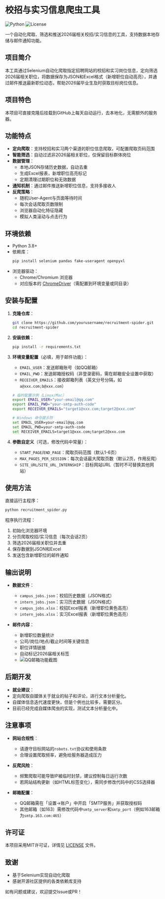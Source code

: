 # 校招与实习信息爬虫工具

![Python](https://img.shields.io/badge/Python-3.8%2B-blue)
![License](https://img.shields.io/badge/License-MIT-green)

一个自动化爬取、筛选和推送2026届相关校招/实习信息的工具，支持数据本地存储与邮件通知功能。


## 项目简介

本工具通过Selenium自动化爬取指定招聘网站的校招和实习岗位信息，定向筛选2026届相关职位，将数据保存为JSON和Excel格式（新增职位自动高亮），并通过邮件推送最新职位动态，帮助2026届毕业生及时获取目标岗位信息。

## 项目特色
本项目可直接克隆后挂载到GitHub上每天自动运行，去本地化，无需额外的服务器。


## 功能特点

- **定向爬取**：支持校招和实习两个渠道的职位信息爬取，可配置爬取页码范围
- **智能筛选**：自动过滤非2026届相关职位，仅保留目标群体岗位
- **数据管理**：
  - 本地JSON存储历史数据，自动去重
  - 生成Excel报表，新增职位高亮标记
  - 定期清理过期职位和无效数据
- **通知机制**：通过邮件推送新增职位信息，支持多接收人
- **反爬策略**：
  - 随机User-Agent与页面等待时间
  - 每次会话爬取页数限制
  - 浏览器自动化特征隐藏
  - 模拟人类滚动与点击行为


## 环境依赖

- Python 3.8+
- 依赖库：
  ```bash
  pip install selenium pandas fake-useragent openpyxl
  ```
- 浏览器驱动：
  - Chrome/Chromium 浏览器
  - 对应版本的 [ChromeDriver](https://sites.google.com/chromium.org/driver/)（需配置到环境变量或同目录）


## 安装与配置

1. **克隆仓库**：
   ```bash
   git clone https://github.com/yourusername/recruitment-spider.git
   cd recruitment-spider
   ```

2. **安装依赖**：
   ```bash
   pip install -r requirements.txt
   ```

3. **环境变量配置**（必填，用于邮件功能）：
   - `EMAIL_USER`：发送邮箱账号（如QQ邮箱）
   - `EMAIL_PWD`：发送邮箱授权码（非登录密码，需在邮箱安全设置中获取）
   - `RECEIVER_EMAILS`：接收邮箱列表（英文分号分隔，如 `a@xxx.com;b@xxx.com`）

   ```bash
   # 临时配置示例（Linux/Mac）
   export EMAIL_USER="your-email@qq.com"
   export EMAIL_PWD="your-smtp-auth-code"
   export RECEIVER_EMAILS="target1@xxx.com;target2@xxx.com"
   
   # Windows 命令提示符
   set EMAIL_USER=your-email@qq.com
   set EMAIL_PWD=your-smtp-auth-code
   set RECEIVER_EMAILS=target1@xxx.com;target2@xxx.com
   ```

4. **参数自定义**（可选，修改代码中常量）：
   - `START_PAGE`/`END_PAGE`：爬取页码范围（默认1-6页）
   - `MAX_PAGES_PER_SESSION`：每次会话最大爬取页数（默认2页，作用反爬）
   - `SITE_URL`/`SITE_URL_INTERNSHIP`：目标网站URL（暂时不可替换其他网站）


## 使用方法

直接运行主程序：
```bash
python recruitment_spider.py
```

程序执行流程：
1. 初始化浏览器环境
2. 分页爬取校招/实习信息（每次会话2页）
3. 筛选2026届相关职位并去重
4. 保存数据到JSON和Excel
5. 发送包含新增职位的邮件通知


## 输出说明

- **数据文件**：
  - `campus_jobs.json`：校招历史数据（JSON格式）
  - `intern_jobs.json`：实习历史数据（JSON格式）
  - `campus_jobs.xlsx`：校招Excel报表（新增职位黄色高亮）
  - `intern_jobs.xlsx`：实习Excel报表（新增职位黄色高亮）

- **邮件内容**：
  - 新增职位数量统计
  - 公司/岗位/地点/截止时间等关键信息
  - 职位详情链接
  - 自动标记2026届相关标签
  - ![QQ邮箱功能截图](https://raw.githubusercontent.com/dhllovew/job-crawler/master/QQ邮箱功能截图.png)

## 后期开发
- **就业建议**：
- 定向爬取自媒体关于就业的帖子和评论，进行文本分析量化。
- 自媒体信息迭代速度更快，但是个例也比较多，需要区分。
- 目前已经完成自媒体爬虫的实现，测试文本分析量化中。

## 注意事项

- **网站合规性**：
  - 请遵守目标网站的`robots.txt`协议和使用条款
  - 合理设置爬取频率，避免给服务器造成压力

- **反爬风险**：
  - 频繁爬取可能导致IP被临时封禁，建议控制每日运行次数
  - 若网站结构更新（如HTML标签变化），需同步修改代码中的CSS选择器

- **邮箱配置**：
  - QQ邮箱需在「设置→账户」中开启「SMTP服务」并获取授权码
  - 其他邮箱（如163）需修改代码中`smtp_server`和`smtp_port`（例如163邮箱为`smtp.163.com:465`）


## 许可证

本项目采用MIT许可证，详情见 [LICENSE](LICENSE) 文件。


## 致谢

- 基于Selenium实现自动化爬取
- 感谢开源社区提供的各类依赖库支持

如有问题或建议，欢迎提交Issue或PR！
